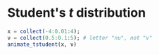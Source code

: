 # Student's *t* distribution

```julia
x = collect(-4:0.01:4);
ν = collect(0.5:0.1:5); # letter "nu", not "v"
animate_tstudent(x, ν)
```
